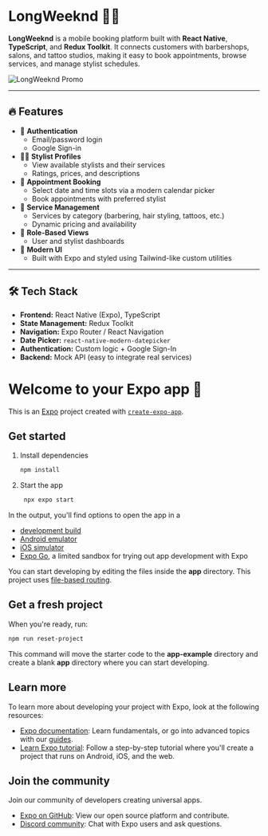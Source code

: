 # LongWeeknd 📅💈

**LongWeeknd** is a mobile booking platform built with **React Native**, **TypeScript**, and **Redux Toolkit**. It connects customers with barbershops, salons, and tattoo studios, making it easy to book appointments, browse services, and manage stylist schedules.

![LongWeeknd Promo](./longweeknd-promo.png)

---

## 🔥 Features

- 🔐 **Authentication**
  - Email/password login
  - Google Sign-in
- 🧑‍🎨 **Stylist Profiles**
  - View available stylists and their services
  - Ratings, prices, and descriptions
- 📅 **Appointment Booking**
  - Select date and time slots via a modern calendar picker
  - Book appointments with preferred stylist
- 💇 **Service Management**
  - Services by category (barbering, hair styling, tattoos, etc.)
  - Dynamic pricing and availability
- 💬 **Role-Based Views**
  - User and stylist dashboards
- 🎨 **Modern UI**
  - Built with Expo and styled using Tailwind-like custom utilities

---

## 🛠️ Tech Stack

- **Frontend:** React Native (Expo), TypeScript
- **State Management:** Redux Toolkit
- **Navigation:** Expo Router / React Navigation
- **Date Picker:** `react-native-modern-datepicker`
- **Authentication:** Custom logic + Google Sign-In
- **Backend:** Mock API (easy to integrate real services)



# Welcome to your Expo app 👋
This is an [Expo](https://expo.dev) project created with [`create-expo-app`](https://www.npmjs.com/package/create-expo-app).

## Get started

1. Install dependencies

   ```bash
   npm install
   ```

2. Start the app

   ```bash
    npx expo start
   ```

In the output, you'll find options to open the app in a

- [development build](https://docs.expo.dev/develop/development-builds/introduction/)
- [Android emulator](https://docs.expo.dev/workflow/android-studio-emulator/)
- [iOS simulator](https://docs.expo.dev/workflow/ios-simulator/)
- [Expo Go](https://expo.dev/go), a limited sandbox for trying out app development with Expo

You can start developing by editing the files inside the **app** directory. This project uses [file-based routing](https://docs.expo.dev/router/introduction).

## Get a fresh project

When you're ready, run:

```bash
npm run reset-project
```

This command will move the starter code to the **app-example** directory and create a blank **app** directory where you can start developing.

## Learn more

To learn more about developing your project with Expo, look at the following resources:

- [Expo documentation](https://docs.expo.dev/): Learn fundamentals, or go into advanced topics with our [guides](https://docs.expo.dev/guides).
- [Learn Expo tutorial](https://docs.expo.dev/tutorial/introduction/): Follow a step-by-step tutorial where you'll create a project that runs on Android, iOS, and the web.

## Join the community

Join our community of developers creating universal apps.

- [Expo on GitHub](https://github.com/expo/expo): View our open source platform and contribute.
- [Discord community](https://chat.expo.dev): Chat with Expo users and ask questions.
